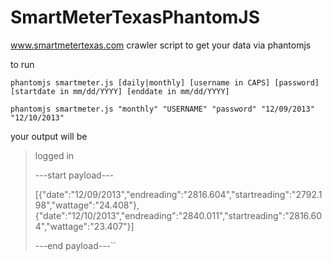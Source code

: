 SmartMeterTexasPhantomJS
========================

www.smartmetertexas.com crawler script to get your data via phantomjs

to run

``phantomjs smartmeter.js [daily|monthly] [username in CAPS] [password] [startdate in mm/dd/YYYY] [enddate in mm/dd/YYYY]``

``phantomjs smartmeter.js "monthly" "USERNAME" "password" "12/09/2013" "12/10/2013"``

your output will be

>logged in
>
>---start payload---
>
>[{"date":"12/09/2013","endreading":"2816.604","startreading":"2792.198","wattage":"24.408"},{"date":"12/10/2013","endreading":"2840.011","startreading":"2816.604","wattage":"23.407"}]
>
>---end payload---``
